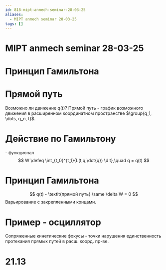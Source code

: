 ```yaml
---
id: 818-mipt-anmech-seminar-28-03-25
aliases:
  - MIPT anmech seminar 28-03-25
tags: []
---
```


# MIPT anmech seminar 28-03-25
# Принцип Гамильтона
# Прямой путь
Возможно ли движение $q(t)$?
Прямой путь - график возможного движения в расширенном координатном пространстве $\group{q_1, \dots, q_n, t}$.
# Действие по Гамильтону
\- функционал
$$
W \defeq \int_{t_0}^{t_1}{L(t,q,\dot{q}) \d t},\quad
q = q(t)
$$

# Принцип Гамильтона
$$
q(t) - \textit{прямой путь} \same \delta W = 0
$$
Варьирование с закрепленными концами.

# Пример - осциллятор
Сопряженные кинетические фокусы - точки нарушения единственность протекания прямых путей в расш. коорд. пр-ве.

# 21.13

